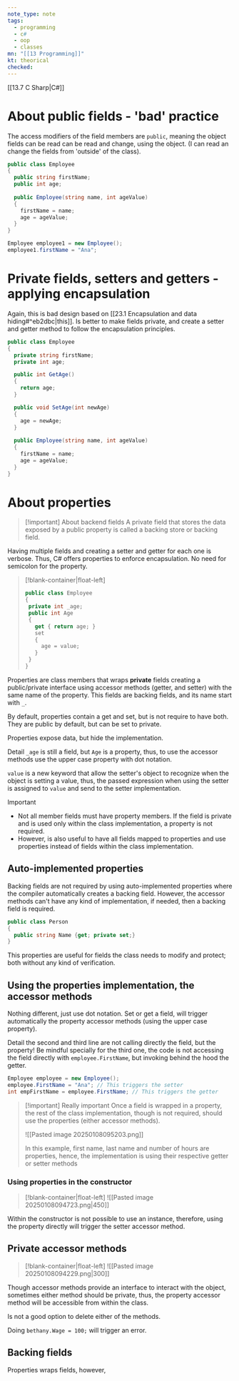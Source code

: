 ```yaml
---
note_type: note
tags:
  - programming
  - c#
  - oop
  - classes
mn: "[[13 Programming]]"
kt: theorical
checked: 
---
```

[[13.7 C Sharp|C#]]

# About public fields - 'bad' practice
The access modifiers of the field members are `public`, meaning the object fields can be read can be read and change, using the object. (I can read an change the fields from 'outside' of the class). 

```c#
public class Employee
{
  public string firstName;
  public int age;
  
  public Employee(string name, int ageValue)
  { 
    firstName = name;
    age = ageValue;
  }
}

Employee employee1 = new Employee();
employee1.firstName = "Ana"; 
```

# Private fields, setters and getters - applying encapsulation
Again, this is bad design based on [[23.1 Encapsulation and data hiding#^eb2dbc|this]]. Is better to make fields private, and create a setter and getter method to follow the encapsulation principles. 

```c#
public class Employee
{
  private string firstName;
  private int age;

  public int GetAge()
  {
    return age;
  }

  public void SetAge(int newAge)
  {
    age = newAge; 
  }
  
  public Employee(string name, int ageValue)
  { 
    firstName = name;
    age = ageValue;
  }
}
```

# About properties
>[!important] About backend fields
> A private field that stores the data exposed by a public property is called a backing store or backing field.

Having multiple fields and creating a setter and getter for each one is verbose. Thus, C# offers properties to enforce encapsulation. No need for semicolon for the property. 
>[!blank-container|float-left]
>```c#
>public class Employee
>{
>  private int _age;
>  public int Age
>  {
>    get { return age; }
>    set 
>    {
>      age = value; 
>    }
>  }
>}
>```

Properties are class members that wraps **private** fields creating a public/private interface using accessor methods (getter, and setter) with the same name of the property. This fields are backing fields, and its name start with `_`.

By default, properties contain a get and set, but is not require to have both. They are public by default, but can be set to private. 

Properties expose data, but hide the implementation. 

Detail `_age` is still a field, but `Age` is a property, thus, to use the accessor methods use the upper case property with dot notation. 

`value` is a new keyword that allow the setter's object to recognize when the object is setting a value, thus, the passed expression when using the setter is assigned to `value` and send to the setter implementation. 

>[!important]
>- Not all member fields must have property members. If the field is private and is used only within the class implementation, a property is not required. 
>- However, is also useful to have all fields mapped to properties and use properties instead of fields within the class implementation. 
## Auto-implemented properties
Backing fields are not required by using auto-implemented properties where the compiler automatically creates a backing field. However, the accessor methods can't have any kind of implementation, if needed, then a backing field is required. 

```c#
public class Person
{
  public string Name {get; private set;}
}
```

This properties are useful for fields the class needs to modify and protect; both without any kind of verification. 
## Using the properties implementation, the accessor methods 
Nothing different, just use dot notation. Set or get a field, will trigger automatically the property accessor methods (using the upper case property).

Detail the second and third line are not calling directly the field, but the property! Be mindful specially for the third one, the code is not accessing the field directly with `employee.FirstName`, but invoking behind the hood the getter. 

```c#
Employee employee = new Employee();
employee.FirstName = "Ana"; // This triggers the setter
int empFirstName = employee.FirstName; // This triggers the getter
```

>[!important] Really important
>Once a field is wrapped in a property, the rest of the class implementation, though is not required, should use the properties (either accessor methods).
>
>![[Pasted image 20250108095203.png]]
>
>In this example, first name, last name and number of hours are properties, hence, the implementation is using their respective getter or setter methods
### Using properties in the constructor
>[!blank-container|float-left]
>![[Pasted image 20250108094723.png|450]]

Within the constructor is not possible to use an instance, therefore, using the property directly will trigger the setter accessor method. 


## Private accessor methods
>[!blank-container|float-left]
>![[Pasted image 20250108094229.png|300]]

Though accessor methods provide an interface to interact with the object, sometimes either method should be private, thus, the property accessor method will be accessible from within the class. 

Is not a good option to delete either of the methods.

Doing `bethany.Wage = 100;` will trigger an error. 

## Backing fields
Properties wraps fields, however, 